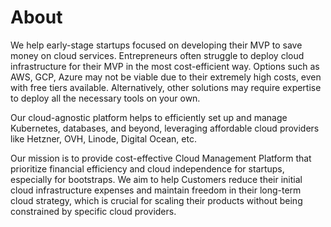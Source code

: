 About
=====

We help early-stage startups focused on developing their MVP to save money on cloud services. Entrepreneurs often struggle to deploy cloud infrastructure for their MVP in the most cost-efficient way. Options such as AWS, GCP, Azure may not be viable due to their extremely high costs, even with free tiers available. Alternatively, other solutions may require expertise to deploy all the necessary tools on your own.

Our cloud-agnostic platform helps to efficiently set up and manage Kubernetes, databases, and beyond, leveraging affordable cloud providers like Hetzner, OVH, Linode, Digital Ocean, etc.

Our mission is to provide cost-effective Cloud Management Platform that prioritize financial efficiency and cloud independence for startups, especially for bootstraps. We aim to help Customers reduce their initial cloud infrastructure expenses and maintain freedom in their long-term cloud strategy, which is crucial for scaling their products without being constrained by specific cloud providers.
